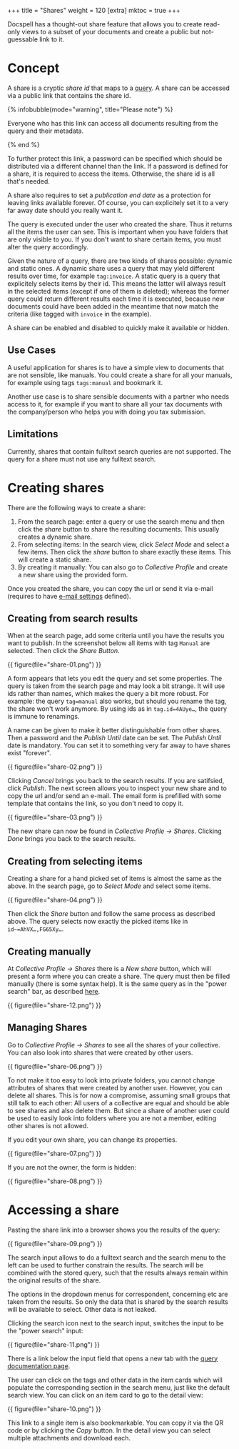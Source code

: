 +++
title = "Shares"
weight = 120
[extra]
mktoc = true
+++

Docspell has a thought-out share feature that allows you to create
read-only views to a subset of your documents and create a public but
not-guessable link to it.

# Concept

A share is a cryptic *share id* that maps to a
[query](@/docs/query/_index.md). A share can be accessed via a public
link that contains the share id.

{% infobubble(mode="warning", title="Please note") %}

Everyone who has this link can access all documents resulting from the
query and their metadata.

{% end %}

To further protect this link, a password can be specified which should
be distributed via a different channel than the link. If a password is
defined for a share, it is required to access the items. Otherwise,
the share id is all that's needed.

A share also requires to set a *publication end date* as a protection
for leaving links available forever. Of course, you can explicitely
set it to a very far away date should you really want it.

The query is executed under the user who created the share. Thus it
returns all the items the user can see. This is important when you
have folders that are only visible to you. If you don't want to share
certain items, you must alter the query accordingly.

Given the nature of a query, there are two kinds of shares possible:
dynamic and static ones. A dynamic share uses a query that may yield
different results over time, for example `tag:invoice`. A static query
is a query that explicitely selects items by their id. This means the
latter will always result in the selected items (except if one of them
is deleted); whereas the former query could return different results
each time it is executed, because new documents could have been added
in the meantime that now match the criteria (like tagged with
`invoice` in the example).

A share can be enabled and disabled to quickly make it available or
hidden.


## Use Cases

A useful application for shares is to have a simple view to documents
that are not sensible, like manuals. You could create a share for all
your manuals, for example using tags `tags:manual` and bookmark it.

Another use case is to share sensible documents with a partner who
needs access to it, for example if you want to share all your tax
documents with the company/person who helps you with doing you tax
submission.

## Limitations

Currently, shares that contain fulltext search queries are not
supported. The query for a share must not use any fulltext search.

# Creating shares

There are the following ways to create a share:

1. From the search page: enter a query or use the search menu and then
   click the *share* button to share the resulting documents. This
   usually creates a dynamic share.
2. From selecting items: In the search view, click *Select Mode* and
   select a few items. Then click the *share* button to share exactly
   these items. This will create a static share.
3. By creating it manually: You can also go to *Collective Profile*
   and create a new share using the provided form.

Once you created the share, you can copy the url or send it via e-mail
(requires to have [e-mail
settings](@/docs/webapp/emailsettings.md#smtp-settings) defined).

## Creating from search results

When at the search page, add some criteria until you have the results
you want to publish. In the screenshot below all items with tag
`Manual` are selected. Then click the *Share Button*.

{{ figure(file="share-01.png") }}

A form appears that lets you edit the query and set some properties.
The query is taken from the search page and may look a bit strange. It
will use ids rather than names, which makes the query a bit more
robust. For example: the query `tag=manual` also works, but should you
rename the tag, the share won't work anymore. By using ids as in
`tag.id=4AUye…`, the query is immune to renamings.

A name can be given to make it better distinguishable from other
shares. Then a password and the *Publish Until* date can be set. The
*Publish Until* date is mandatory. You can set it to something very
far away to have shares exist "forever".

{{ figure(file="share-02.png") }}

Clicking *Cancel* brings you back to the search results. If you are
satifsied, click *Publish*. The next screen allows you to inspect your
new share and to copy the url and/or send an e-mail. The email form is
prefilled with some template that contains the link, so you don't need
to copy it.

{{ figure(file="share-03.png") }}

The new share can now be found in *Collective Profile -> Shares*.
Clicking *Done* brings you back to the search results.

## Creating from selecting items

Creating a share for a hand picked set of items is almost the same as
the above. In the search page, go to *Select Mode* and select some
items.

{{ figure(file="share-04.png") }}

Then click the *Share* button and follow the same process as described
above. The query selects now exactly the picked items like in
`id~=AhVX…,FG65Xy…`.


## Creating manually

At *Collective Profile -> Shares* there is a *New share* button, which
will present a form where you can create a share. The query must then
be filled manually (there is some syntax help). It is the same query
as in the "power search" bar, as described
[here](@/docs/query/_index.md).

{{ figure(file="share-12.png") }}

## Managing Shares

Go to *Collective Profile -> Shares* to see all the shares of your
collective. You can also look into shares that were created by other
users.

{{ figure(file="share-06.png") }}

To not make it too easy to look into private folders, you cannot
change attributes of shares that were created by another user.
However, you can delete all shares. This is for now a compromise,
assuming small groups that still talk to each other: All users of a
collective are equal and should be able to see shares and also delete
them. But since a share of another user could be used to easily look
into folders where you are not a member, editing other shares is not
allowed.

If you edit your own share, you can change its properties.

{{ figure(file="share-07.png") }}

If you are not the owner, the form is hidden:

{{ figure(file="share-08.png") }}


# Accessing a share

Pasting the share link into a browser shows you the results of the
query:

{{ figure(file="share-09.png") }}

The search input allows to do a fulltext search and the search menu to
the left can be used to further constrain the results. The search will
be combined with the stored query, such that the results always remain
within the original results of the share.

The options in the dropdown menus for correspondent, concerning etc
are taken from the results. So only the data that is shared by the
search results will be available to select. Other data is not leaked.

Clicking the search icon next to the search input, switches the input
to be the "power search" input:

{{ figure(file="share-11.png") }}

There is a link below the input field that opens a new tab with the
[query documentation page](@/docs/query/_index.md).

The user can click on the tags and other data in the item cards which
will populate the corresponding section in the search menu, just like
the default search view. You can click on an item card to go to the
detail view:

{{ figure(file="share-10.png") }}

This link to a single item is also bookmarkable. You can copy it via
the QR code or by clicking the *Copy* button. In the detail view you
can select multiple attachments and download each.
